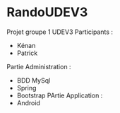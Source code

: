 # RandoUDEV3
Projet groupe 1 UDEV3
Participants :
- Kénan
- Patrick

Partie Administration :
- BDD MySql
- Spring
- Bootstrap
PArtie Application :
- Android
